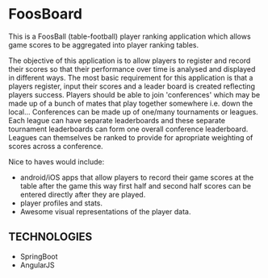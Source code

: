 FoosBoard
=========

This is a FoosBall (table-football) player ranking application which allows game scores to be aggregated into player ranking tables.

The objective of this application is to allow players to register and record their scores so that their performance over time is analysed and displayed in different ways. The most basic requirement for this application is that a players register, input their scores and a leader board is created reflecting players success. Players should be able to join 'conferences' which may be made up of a bunch of mates that play together somewhere i.e. down the local... Conferences can be made up of one/many tournaments or leagues. Each league can have separate leaderboards and these separate tournament leaderboards can form one overall conference leaderboard. Leagues can themselves be ranked to provide for apropriate weighting of scores across a conference.

Nice to haves would include: 
 - android/iOS apps that allow players to record their game scores at the table after the game this way first half and second half scores can be entered directly after they are played. 
 - player profiles and stats.
 - Awesome visual representations of the player data.


TECHNOLOGIES
------------

 - SpringBoot
 - AngularJS
